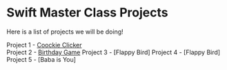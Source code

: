 # Swift Master Class Projects

Here is a list of projects we will be doing!

Project 1 - [Coockie Clicker](/CookieClicker.md)  
Project 2 - [Birthday Game](/BirthdayGame.md)
Project 3 - [Flappy Bird]
Project 4 - [Flappy Bird]
Project 5 - [Baba is You]
